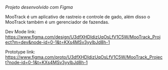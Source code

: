 *Projeto desenvolvido com Figma* 

MooTrack é um aplicativo de rastreio e controle de gado, além disso o MooTrack também é um gerenciador de fazendas.

Dev Mode link: https://www.figma.com/design/U3dfXHDIdizUqOsLfV1C5W/MooTrack_Project?m=dev&node-id=0-1&t=KXs4MSv3yylbJd8h-1

Prototype link: https://www.figma.com/proto/U3dfXHDIdizUqOsLfV1C5W/MooTrack_Project?node-id=0-1&t=KXs4MSv3yylbJd8h-1
